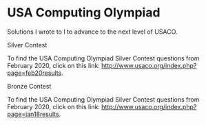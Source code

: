# USA Computing Olympiad

Solutions I wrote to I to advance to the next level of USACO.

Silver Contest

To find the USA Computing Olympiad Silver Contest questions from February 2020, click on this link: http://www.usaco.org/index.php?page=feb20results.

Bronze Contest

To find the USA Computing Olympiad Silver Contest questions from February 2020, click on this link: http://www.usaco.org/index.php?page=jan18results.
